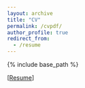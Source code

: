 ```yaml
---
layout: archive
title: "CV"
permalink: /cvpdf/
author_profile: true
redirect_from:
  - /resume
---
```


{% include base_path %}

\[[Resume](https://drive.google.com/file/d/1HY511TtVUOm_Po4nc3hyDBTz3nrnlM6N/view?usp=sharing)\]